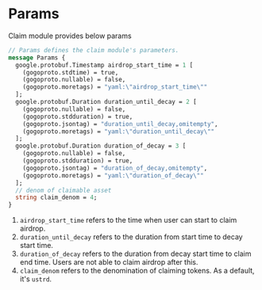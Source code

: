 <!--
order: 7
-->

# Params

Claim module provides below params

```protobuf
// Params defines the claim module's parameters.
message Params {
  google.protobuf.Timestamp airdrop_start_time = 1 [
    (gogoproto.stdtime) = true,
    (gogoproto.nullable) = false,
    (gogoproto.moretags) = "yaml:\"airdrop_start_time\""
  ];
  google.protobuf.Duration duration_until_decay = 2 [
    (gogoproto.nullable) = false,
    (gogoproto.stdduration) = true,
    (gogoproto.jsontag) = "duration_until_decay,omitempty",
    (gogoproto.moretags) = "yaml:\"duration_until_decay\""
  ];
  google.protobuf.Duration duration_of_decay = 3 [
    (gogoproto.nullable) = false,
    (gogoproto.stdduration) = true,
    (gogoproto.jsontag) = "duration_of_decay,omitempty",
    (gogoproto.moretags) = "yaml:\"duration_of_decay\""
  ];
  // denom of claimable asset
  string claim_denom = 4;
}
```

1. `airdrop_start_time` refers to the time when user can start to claim airdrop.
2. `duration_until_decay` refers to the duration from start time to decay start time.
3. `duration_of_decay` refers to the duration from decay start time to claim end time. Users are not able to claim airdrop after this.
4. `claim_denom` refers to the denomination of claiming tokens. As a default, it's `ustrd`.